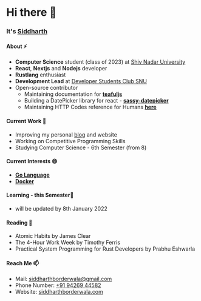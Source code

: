 # Hi there 👋

### It's [Siddharth](https://siddharthborderwala.com)

#### About ⚡
- **Computer Science** student (class of 2023) at [Shiv Nadar University](https://snu.edu.in)
- **React**, **Nextjs** and **Nodejs** developer
- **Rustlang** enthusiast
- **Development Lead** at [Developer Students Club SNU](https://gdsc.community.dev/shiv-nadar-university-greater-noida)
- Open-source contributor
  - Maintaining documentation for **[teafuljs](https://teaful-docs.vercel.app)**
  - Building a DatePicker library for react - **[sassy-datepicker](https://github.com/sassy-labs/datepicker)**
  - Maintaining HTTP Codes reference for Humans **[here](https://httpcode.vercel.app)**

#### Current Work 🔭
- Improving my personal [blog](https://siddharthborderwala.com/blog) and website
- Working on Competitive Programming Skills
- Studying Computer Science - 6th Semester (from 8)

#### Current Interests 😄
- **[Go Language](https://golang.org)**
- **[Docker](https://docker.com)**

#### Learning - this Semester📓
- will be updated by 8th January 2022

#### Reading 📖
- Atomic Habits by James Clear
- The 4-Hour Work Week by Timothy Ferris
- Practical System Programming for Rust Developers by Prabhu Eshwarla

#### Reach Me 📫
- Mail: [siddharthborderwala@gmail.com](mailto:siddharthborderwala@gmail.com)
- Phone Number: [+91 94269 44582](tel:+919426944582)
- Website: [siddharthborderwala.com](https://siddharthborderwala.com)
